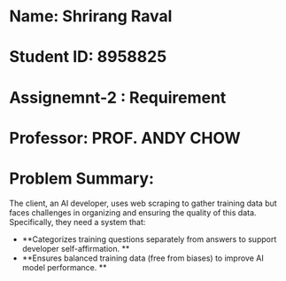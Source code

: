 # Name: Shrirang Raval
# Student ID: 8958825
# Assignemnt-2 : Requirement 
# Professor: PROF. ANDY CHOW



# Problem Summary:
The client, an AI developer, uses web scraping to gather training data but faces challenges in organizing and ensuring the quality of this data. Specifically, they need a system that:

- **Categorizes training questions separately from answers to support developer self-affirmation. **
- **Ensures balanced training data (free from biases) to improve AI model performance. **


